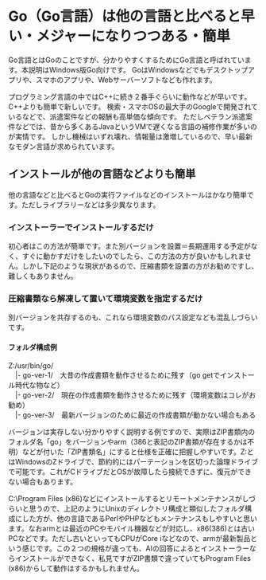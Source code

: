 # Go（Go言語）は他の言語と比べると早い・メジャーになりつつある・簡単
<p>Go言語とはGoのことですが、分かりやすくするためにGo言語と呼ばれています。本説明はWindows版Go向けです。  
GoはWindowsなどでもデスクトップアプリや、スマホのアプリや、Webサーバーソフトなども作れます。</p>
<p>プログラミング言語の中ではC++に続き２番手ぐらいに動作などが早いです。C++よりも簡単で新しいです。  
検索・スマホOSの最大手のGoogleで開発されているなどで、派遣案件などの報酬も高単価な傾向です。  
ただしベテラン派遣案件などでは、昔から多くあるJavaというVMで遅くなる言語の補修作業が多いのが実情です。
しかし機械はいずれ壊れ、情報量は激増しているので、早い最新なモダン言語が求められています。</p>

## インストールが他の言語などよりも簡単
他の言語などと比べるとGoの実行ファイルなどのインストールはかなり簡単です。ただしライブラリーなどは多少異なります。
### インストーラーでインストールするだけ
初心者はこの方法が簡単です。また別バージョンを設置＝長期運用する予定がなく、すぐに動かすだけをしたいのでしたら、この方法の方が良いかもしれません。しかし下記のような現状があるので、圧縮書類を設置の方がお勧めですし、難しくもありません。
### 圧縮書類なら解凍して置いて環境変数を指定するだけ
別バージョンを共存するのも、これなら環境変数のパス設定なども混乱しづらいです。  
#### フォルダ構成例  
Z:/usr/bin/go/  
 　|- go-ver-1/　大昔の作成書類を動作させるために残す（go getでインストール時代な物など）  
 　|- go-ver-2/　現在の作成書類を動作させるために残す（環境変数はコレがお勧め）  
 　|- go-ver-3/　最新バージョンのために最近の作成書類が動かない場合もある

<p>バージョンは実存しない分かりやすく説明する例ですので、実際はZIP書類内のフォルダ名「go」をバージョンやarm（386と表記のZIP書類が存在するかは不明）などが付いた「ZIP書類名」にすると仕様を正確に把握しやすいです。Z:とはWindowsのZドライブで、節約的にはパーテーションを区切った論理ドライブで可能です。これがCドライブだとOSが故障したら接続できずに、復元ができない場合もあります。 </p>

<p>C:\Program Files (x86)などにインストールするとリモートメンテナンスがしづらいと思うので、上記のようにUnixのディレクトリ構成と類似したフォルダ構成にした方が、他の言語であるPerlやPHPなどもメンテナンスもしやすいと思います。なおarmとは最近のPCやモバイル機器などが対応し、x86(386)とは古いPCなどです。ただし古いといってもCPUがCore iなどなので、armが最新製品という感じです。この２つの規格が違っても、AIの回答によるとインストーラーならインストールができなく、私見ですがZIP書類で違っていてもProgram Files (x86)からして動作はするかもしれません。</p>
